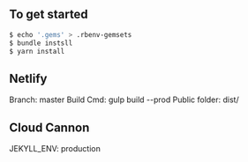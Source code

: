 ## To get started

```sh
$ echo '.gems' > .rbenv-gemsets
$ bundle instsll
$ yarn install
```

## Netlify
Branch: master
Build Cmd: gulp build --prod
Public folder: dist/

## Cloud Cannon
JEKYLL_ENV: production

